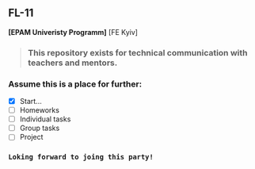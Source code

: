 ## FL-11
**[EPAM Univeristy Programm]** [FE Kyiv]
> ### This repository exists for technical communication with teachers and mentors.
### Assume this is a place for further:
- [x] Start...
- [ ] Homeworks
- [ ] Individual tasks
- [ ] Group tasks
- [ ] Project
### `Loking forward to joing this party!`
